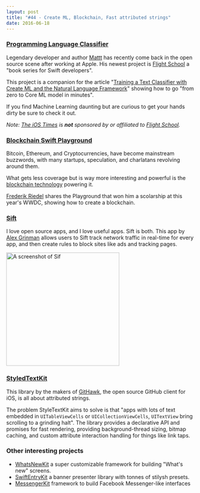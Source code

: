 ```yaml
---
layout: post
title: "#44 - Create ML, Blockchain, Fast attributed strings"
date: 2016-06-18
---
```


### [Programming Language Classifier](https://github.com/Flight-School/Programming-Language-Classifier)

Legendary developer and author [Mattt](https://twitter.com/mattt) has recently come back in the open source scene after working at Apple. His newest project is [Flight School](https://flight.school/) a "book series for Swift developers".

This project is a companion for the article "[Training a Text Classifier with Create ML and the Natural Language Framework](https://flight.school/articles/classifying-programming-languages-with-createml/)" showing how to go "from zero to Core ML model in minutes".

If you find Machine Learning daunting but are curious to get your hands dirty be sure to check it out.

_Note: [The iOS Times](http://theiostimes) is **not** sponsored by or affiliated to [Flight School](https://flight.school/)._

### [Blockchain Swift Playground](https://github.com/frogg/Blockchain-Swift-Playground)

Bitcoin, Ethereum, and Cryptocurrencies, have become mainstream buzzwords, with many startups, speculation, and charlatans revolving around them.

What gets less coverage but is way more interesting and powerful is the [blockchain technology](https://en.wikipedia.org/wiki/Blockchain) powering it.

[Frederik Riedel](https://twitter.com/frederikriedel) shares the Playground that won him a scolarship at this year's WWDC, showing how to create a blockchain.

### [Sift](https://github.com/agrinman/sift-ios)

I love open source apps, and I love useful apps. Sift is both. This app by [Alex Grinman](https://twitter.com/alexgrinman) allows users to Sift track network traffic in real-time for every app, and then create rules to block sites like ads and tracking pages.

<img src="https://raw.githubusercontent.com/agrinman/sift-ios/master/screens/3.PNG" alt="A screenshot of Sif" width=300 />

### [StyledTextKit](https://github.com/GitHawkApp/StyledTextKit)

This library by the makers of [GitHawk](https://twitter.com/githawk), the open source GitHub client for iOS, is all about attributed strings.

The problem StyleTextKit aims to solve is that "apps with lots of text embedded in `UITableViewCells` or `UICollectionViewCells`, `UITextView` bring scrolling to a grinding halt". The library provides a declarative API and promises for fast rendering, providing background-thread sizing, bitmap caching, and custom attribute interaction handling for things like link taps.

### Other interesting projects

- [WhatsNewKit](https://github.com/SvenTiigi/WhatsNewKit) a super customizable framework for building "What's new" screens.
- [SwiftEntryKit](https://github.com/huri000/SwiftEntryKit) a banner presenter library with tonnes of stilysh presets.
- [MessengerKit](https://github.com/steve228uk/MessengerKit) framework to build Facebook Messenger-like interfaces
